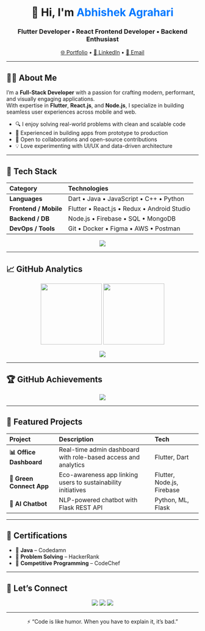 <h1 align="center">👋 Hi, I'm <span style="color:#0078FF;">Abhishek Agrahari</span></h1>
<h3 align="center">Flutter Developer • React Frontend Developer • Backend Enthusiast</h3>

<p align="center">
  <a href="https://abhishek-agrahari-portfolio.vercel.app" target="_blank">🌐 Portfolio</a> • 
  <a href="https://www.linkedin.com/in/abhishek-agrahari22" target="_blank">💼 LinkedIn</a> • 
  <a href="mailto:abhishekagrahari22@gmail.com">📧 Email</a>
</p>

---

## 🧑‍💻 About Me

I’m a **Full-Stack Developer** with a passion for crafting modern, performant, and visually engaging applications.  
With expertise in **Flutter**, **React.js**, and **Node.js**, I specialize in building seamless user experiences across mobile and web.

- 🔍 I enjoy solving real-world problems with clean and scalable code  
- 🚀 Experienced in building apps from prototype to production  
- 🤝 Open to collaborations and open-source contributions  
- 💡 Love experimenting with UI/UX and data-driven architecture  

---

## 🧠 Tech Stack

| Category | Technologies |
|:----------|:-------------|
| **Languages** | Dart • Java • JavaScript • C++ • Python |
| **Frontend / Mobile** | Flutter • React.js • Redux • Android Studio |
| **Backend / DB** | Node.js • Firebase • SQL • MongoDB |
| **DevOps / Tools** | Git • Docker • Figma • AWS • Postman |

<p align="center">
  <img src="https://skillicons.dev/icons?i=flutter,react,nodejs,firebase,java,javascript,python,git,docker,figma,aws,mongodb" />
</p>

---

## 📈 GitHub Analytics

<p align="center">
  <img height="160em" src="https://github-readme-stats.vercel.app/api?username=AbhishekAgrahari22&show_icons=true&theme=tokyonight&hide_border=true" />
  <img height="160em" src="https://streak-stats.demolab.com?user=AbhishekAgrahari22&theme=tokyonight&hide_border=true&cache_bust=1" />
</p>


<p align="center">
  <img src="https://github-readme-activity-graph.vercel.app/graph?username=AbhishekAgrahari22&theme=tokyo-night&area=true&hide_border=true" />
</p>

---

## 🏆 GitHub Achievements

<p align="center">
  <img src="https://github-profile-trophy.vercel.app/?username=AbhishekAgrahari22&theme=tokyonight&margin-w=10&no-frame=true" />
</p>

---

## 🚀 Featured Projects

| Project | Description | Tech |
|:--------|:-------------|:----|
| **📊 Office Dashboard** | Real-time admin dashboard with role-based access and analytics | Flutter, Dart |
| **🌱 Green Connect App** | Eco-awareness app linking users to sustainability initiatives | Flutter, Node.js, Firebase |
| **🤖 AI Chatbot** | NLP-powered chatbot with Flask REST API | Python, ML, Flask |

---

## 🧾 Certifications

- 🥇 **Java** – Codedamn  
- 🧩 **Problem Solving** – HackerRank  
- 🏅 **Competitive Programming** – CodeChef  

---

## 💬 Let’s Connect

<p align="center">
  <a href="https://abhishek-agrahari-portfolio.vercel.app" target="_blank"><img src="https://img.shields.io/badge/Portfolio-000000?style=for-the-badge&logo=vercel&logoColor=white" /></a>
  <a href="https://www.linkedin.com/in/abhishek-agrahari22" target="_blank"><img src="https://img.shields.io/badge/LinkedIn-0A66C2?style=for-the-badge&logo=linkedin&logoColor=white" /></a>
  <a href="mailto:abhishekagrahari22@gmail.com"><img src="https://img.shields.io/badge/Email-D14836?style=for-the-badge&logo=gmail&logoColor=white" /></a>
</p>

---

<p align="center">⚡ “Code is like humor. When you have to explain it, it’s bad.”</p>
